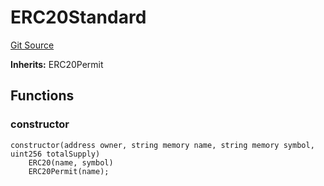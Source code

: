 # ERC20Standard
[Git Source](https://github.com/KYRDTeam/ilo-contracts/blob/ae631fe4bfbce302e21cc5e317f651168c939703/src/base/ERC20Standard.sol)

**Inherits:**
ERC20Permit


## Functions
### constructor


```solidity
constructor(address owner, string memory name, string memory symbol, uint256 totalSupply)
    ERC20(name, symbol)
    ERC20Permit(name);
```

